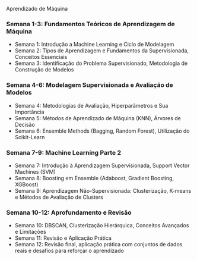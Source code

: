 Aprendizado de Máquina

### Semana 1-3: Fundamentos Teóricos de Aprendizagem de Máquina
- Semana 1: Introdução a Machine Learning e Ciclo de Modelagem
- Semana 2: Tipos de Aprendizagem e Fundamentos da Supervisionada, Conceitos Essenciais
- Semana 3: Identificação do Problema Supervisionado, Metodologia de Construção de Modelos

### Semana 4-6: Modelagem Supervisionada e Avaliação de Modelos
- Semana 4: Metodologias de Avaliação, Hiperparâmetros e Sua Importância
- Semana 5: Métodos de Aprendizado de Máquina (KNN), Árvores de Decisão
- Semana 6: Ensemble Methods (Bagging, Random Forest), Utilização do Scikit-Learn

### Semana 7-9: Machine Learning Parte 2
- Semana 7: Introdução à Aprendizagem Supervisionada, Support Vector Machines (SVM)
- Semana 8: Boosting em Ensemble (Adaboost, Gradient Boosting, XGBoost)
- Semana 9: Aprendizagem Não-Supervisionada: Clusterização, K-means e Métodos de Avaliação de Clusters

### Semana 10-12: Aprofundamento e Revisão
- Semana 10: DBSCAN, Clusterização Hierárquica, Conceitos Avançados e Limitações
- Semana 11: Revisão e Aplicação Prática
- Semana 12: Revisão final, aplicação prática com conjuntos de dados reais e desafios para reforçar o aprendizado

